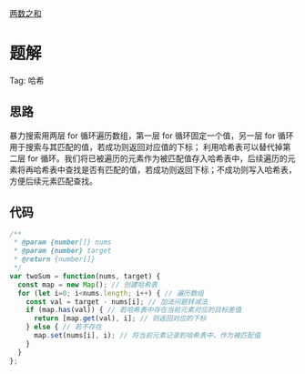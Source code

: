 [两数之和](https://leetcode-cn.com/problems/two-sum/)

# 题解
Tag: 哈希

## 思路
暴力搜索用两层 for 循环遍历数组，第一层 for 循环固定一个值，另一层 for 循环用于搜索与其匹配的值，若成功则返回对应值的下标；
利用哈希表可以替代掉第二层 for 循环。我们将已被遍历的元素作为被匹配值存入哈希表中，后续遍历的元素将再哈希表中查找是否有匹配的值，若成功则返回下标；不成功则写入哈希表，方便后续元素匹配查找。

## 代码
```js
/**
 * @param {number[]} nums
 * @param {number} target
 * @return {number[]}
 */
var twoSum = function(nums, target) {
  const map = new Map(); // 创建哈希表
  for (let i=0; i<nums.length; i++) { // 遍历数组
    const val = target - nums[i]; // 加法问题转减法
    if (map.has(val)) { // 若哈希表中存在当前元素对应的目标差值
      return [map.get(val), i]; // 则返回对应的下标
    } else { // 若不存在
      map.set(nums[i], i); // 将当前元素记录到哈希表中，作为被匹配值
    }
  }
};
```